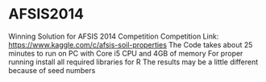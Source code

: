 AFSIS2014
=========

Winning Solution for AFSIS 2014 Competition
Competition Link:  https://www.kaggle.com/c/afsis-soil-properties
The Code takes about 25 minutes to run on PC with Core i5 CPU and 4GB of memory
For proper running install all required libraries for R
The results may be a little different because of seed numbers

